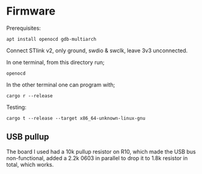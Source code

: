 # Firmware

Prerequisites:
```
apt install openocd gdb-multiarch
```

Connect STlink v2, only ground, swdio & swclk, leave 3v3 unconnected.

In one terminal, from this directory run;
```
openocd
```

In the other terminal one can program with;
```
cargo r --release
```

Testing:
```
cargo t --release --target x86_64-unknown-linux-gnu
```

## USB pullup
The board I used had a 10k pullup resistor on R10, which made the USB bus non-functional, added a 2.2k 0603 in parallel
to drop it to 1.8k resistor in total, which works.
